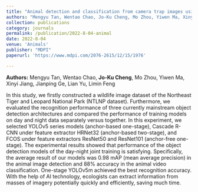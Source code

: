 ```yaml
---
title: "Animal detection and classification from camera trap images using different mainstream object detection architectures"
authors: "Mengyu Tan, Wentao Chao, Jo-Ku Cheng, Mo Zhou, Yiwen Ma, Xinyi Jiang, Jianping Ge, Lian Yu, Limin Feng"
collection: publications
category: journals
permalink: /publication/2022-8-04-animal
date: 2022-8-04
venue: 'Animals'
publisher: "MDPI"
paperurl: 'https://www.mdpi.com/2076-2615/12/15/1976'

---
```

**Authors:** Mengyu Tan, Wentao Chao, **Jo-Ku Cheng**, Mo Zhou, Yiwen Ma, Xinyi Jiang, Jianping Ge, Lian Yu, Limin Feng

In this study, we firstly constructed a wildlife image dataset of the Northeast Tiger and Leopard National Park (NTLNP dataset). Furthermore, we evaluated the recognition performance of three currently mainstream object detection architectures and compared the performance of training models on day and night data separately versus together. In this experiment, we selected YOLOv5 series models (anchor-based one-stage), Cascade R-CNN under feature extractor HRNet32 (anchor-based two-stage), and FCOS under feature extractors ResNet50 and ResNet101 (anchor-free one-stage). The experimental results showed that performance of the object detection models of the day-night joint training is satisfying. Specifically, the average result of our models was 0.98 mAP (mean average precision) in the animal image detection and 88% accuracy in the animal video classification. One-stage YOLOv5m achieved the best recognition accuracy. With the help of AI technology, ecologists can extract information from masses of imagery potentially quickly and efficiently, saving much time.